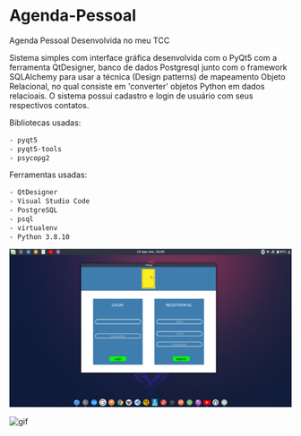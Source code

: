 # Agenda-Pessoal

Agenda Pessoal Desenvolvida no meu TCC

Sistema simples com interface gráfica desenvolvida com o PyQt5 com a ferramenta QtDesigner, banco de dados Postgresql junto com o framework SQLAlchemy para usar a técnica (Design patterns) de mapeamento Objeto Relacional, no qual consiste em 'converter' objetos Python em dados relacioais. O sistema possui cadastro e login de usuário com seus respectivos contatos.

Bibliotecas usadas:

    - pyqt5
    - pyqt5-tools
    - psycopg2

Ferramentas usadas: 

    - QtDesigner
    - Visual Studio Code
    - PostgreSQL
    - psql
    - virtualenv
    - Python 3.8.10

![imagem](https://github.com/jao-victor/Agenda-Pessoal/blob/main/tela%20de%20login)

![gif](https://github.com/jao-victor/Agenda-Pessoal/blob/main/exemplo_agenda.gif)